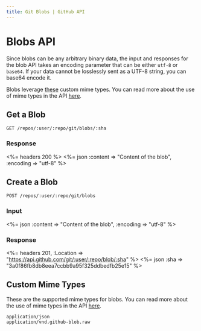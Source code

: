 ```yaml
---
title: Git Blobs | GitHub API
---
```


# Blobs API

Since blobs can be any arbitrary binary data, the input and responses
for the blob API takes an encoding parameter that can be either `utf-8`
or `base64`.  If your data cannot be losslessly sent as a UTF-8 string,
you can base64 encode it.

Blobs leverage [these](#custom-mime-types) custom mime types. You can
read more about the use of mime types in the API [here](/v3/mime/).

## Get a Blob

    GET /repos/:user/:repo/git/blobs/:sha

### Response

<%= headers 200 %>
<%= json :content => "Content of the blob", :encoding => "utf-8" %>

## Create a Blob

    POST /repos/:user/:repo/git/blobs

### Input

<%= json :content => "Content of the blob", :encoding => "utf-8" %>

### Response

<%= headers 201,
      :Location => "https://api.github.com/git/:user/:repo/blob/:sha" %>
<%= json :sha => "3a0f86fb8db8eea7ccbb9a95f325ddbedfb25e15" %>

## Custom Mime Types

These are the supported mime types for blobs. You can read more about the
use of mime types in the API [here](/v3/mime/).

    application/json
    application/vnd.github-blob.raw
